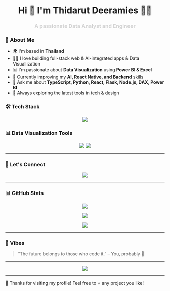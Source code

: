 <h1 align="center">Hi 👋 I'm Thidarut Deeramies 👩‍💻 </h1>
<h3 align="center" style="color:#D4D4D4;">A passionate Data Analyst and Engineer </h3>


### 🚀 About Me

- 🌍 I'm based in **Thailand**
- 👩‍💻 I love building full-stack web & AI-integrated apps & Data Visuallization
- 📊 I'm passionate about **Data Visualization** using **Power BI & Excel**
- 🧠 Currently improving my **AI, React Native, and Backend** skills
- 💬 Ask me about **TypeScript, Python, React, Flask, Node.js, DAX, Power BI**
- 🌱 Always exploring the latest tools in tech & design


### 🛠️ Tech Stack

<p align="center">
  <img src="https://skillicons.dev/icons?i=js,ts,python,react,nodejs,express,flask,mongodb,mysql,html,css,tailwind,vscode,figma" />
</p>


### 📊 Data Visualization Tools

<p align="center">
  <img src="https://img.shields.io/badge/Power%20BI-222222?style=for-the-badge&logo=powerbi&logoColor=F2C811" />
  <img src="https://img.shields.io/badge/Microsoft%20Excel-217346?style=for-the-badge&logo=microsoftexcel&logoColor=ffffff" />
</p>

---

### 📡 Let's Connect

<p align="center">
  <a href="https://github.com/thidaruttd97gooddaygoodlife" target="_blank">
    <img src="https://img.shields.io/badge/GitHub-1F2937?style=for-the-badge&logo=github&logoColor=ec4899" />
  </a>
</p>

---

### 📊 GitHub Stats

<p align="center">
  <img src="https://github-readme-stats.vercel.app/api?username=thidaruttd97gooddaygoodlife&show_icons=true&count_private=true&title_color=ec4899&text_color=d4d4d4&icon_color=8b5cf6&bg_color=1f2937&hide_border=true" />
</p>

<p align="center">
  <img src="https://github-readme-streak-stats.herokuapp.com/?user=thidaruttd97gooddaygoodlife&stroke=8b5cf6&background=1f2937&ring=ec4899&fire=ec4899&currStreakNum=8b5cf6&currStreakLabel=ec4899&sideNums=d4d4d4&sideLabels=d4d4d4&dates=d4d4d4&hide_border=true" />
</p>

<p align="center">
  <img src="https://github-readme-stats.vercel.app/api/top-langs/?username=thidaruttd97gooddaygoodlife&langs_count=10&title_color=ec4899&text_color=d4d4d4&icon_color=8b5cf6&bg_color=1f2937&hide_border=true&locale=en&custom_title=Top%20Languages" />
</p>

---

### 🌌 Vibes

> “The future belongs to those who code it.” – You, probably 💫

---

<p align="center">
  <img src="https://readme-typing-svg.demolab.com?font=Fira+Code&duration=2000&pause=1000&color=EC4899&center=true&vCenter=true&width=435&lines=Keep+Pushing+Code...;Build+Better+Things...;You+Got+This!+🚀" />
</p>


---

🎉 Thanks for visiting my profile! Feel free to ⭐️ any project you like!
